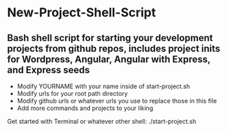 # New-Project-Shell-Script
Bash shell script for starting your development projects from github repos, includes project inits for Wordpress, Angular, Angular with Express, and Express seeds
----
- Modify YOURNAME with your name inside of start-project.sh
- Modify urls for your root path directory
- Modify github urls or whatever urls you use to replace those in this file
- Add more commands and projects to your liking

Get started with Terminal or whatever other shell:
    ./start-project.sh

